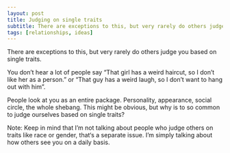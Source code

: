```yaml
---
layout: post
title: Judging on single traits
subtitle: There are exceptions to this, but very rarely do others judge you based on single traits…
tags: [relationships, ideas]
---
```


There are exceptions to this, but very rarely do others judge you based on single traits.

You don’t hear a lot of people say “That girl has a weird haircut, so I don’t like her as a person.” or “That guy has a weird laugh, so I don’t want to hang out with him”.

People look at you as an entire package. Personality, appearance, social circle, the whole shebang.
This might be obvious, but why is to so common to judge ourselves based on single traits?

Note: Keep in mind that I’m not talking about people who judge others on traits like race or gender, that‘s a separate issue. I’m simply talking about how others see you on a daily basis.
